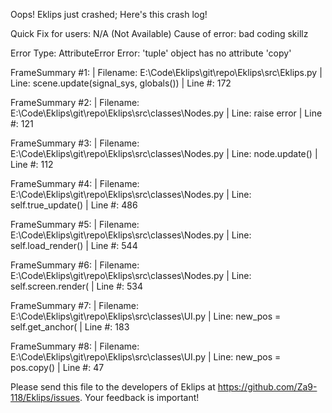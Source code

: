 Oops! Eklips just crashed;
Here's this crash log!

Quick Fix for users: N/A (Not Available)
Cause of error: bad coding skillz

Error Type: AttributeError
Error: 'tuple' object has no attribute 'copy'

FrameSummary #1:
  | Filename: E:\Code\Eklips\git\repo\Eklips\src\Eklips.py
  | Line: scene.update(signal_sys, globals())
  | Line #: 172

FrameSummary #2:
  | Filename: E:\Code\Eklips\git\repo\Eklips\src\classes\Nodes.py
  | Line: raise error
  | Line #: 121

FrameSummary #3:
  | Filename: E:\Code\Eklips\git\repo\Eklips\src\classes\Nodes.py
  | Line: node.update()
  | Line #: 112

FrameSummary #4:
  | Filename: E:\Code\Eklips\git\repo\Eklips\src\classes\Nodes.py
  | Line: self.true_update()
  | Line #: 486

FrameSummary #5:
  | Filename: E:\Code\Eklips\git\repo\Eklips\src\classes\Nodes.py
  | Line: self.load_render()
  | Line #: 544

FrameSummary #6:
  | Filename: E:\Code\Eklips\git\repo\Eklips\src\classes\Nodes.py
  | Line: self.screen.render(
  | Line #: 534

FrameSummary #7:
  | Filename: E:\Code\Eklips\git\repo\Eklips\src\classes\UI.py
  | Line: new_pos = self.get_anchor(
  | Line #: 183

FrameSummary #8:
  | Filename: E:\Code\Eklips\git\repo\Eklips\src\classes\UI.py
  | Line: new_pos = pos.copy()
  | Line #: 47


Please send this file to the developers of Eklips at https://github.com/Za9-118/Eklips/issues. 
Your feedback is important!